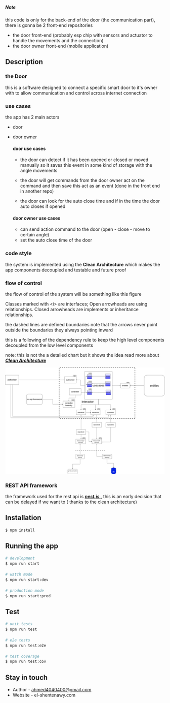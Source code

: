 ##### Note

this code is only for the back-end of the door (the communication part),
there is gonna be 2 front-end repositories

- the door front-end (probably esp chip with sensors and actuator to handle the movements and the connection)
- the door owner front-end (mobile application)

## Description

### the Door

this is a software designed to connect a specific smart door
to it's owner with to allow communication and control across internet connection

### use cases

the app has 2 main actors

- door
- door owner

  #### door use cases

  - the door can detect if it has been opened or closed or moved manually so it saves this event in some kind of storage with the angle movements

  - the door will get commands from the door owner act on the command
    and then save this act as an event (done in the front end in another repo)

  - the door can look for the auto close time and if in the time the door
    auto closes if opened

  #### door owner use cases

  - can send action command to the door (open - close - move to certain angle)
  - set the auto close time of the door

### code style

the system is implemented using the **Clean Architecture**
which makes the app components decoupled and testable and future proof

### flow of control

the flow of control of the system will be something like this figure

Classes marked with \<i\> are interfaces; Open arrowheads are using relationships. Closed arrowheads are
implements or inheritance relationships.

the dashed lines are defined boundaries
note that the arrows never point outside the boundaries they always pointing inward

this is a following of the dependency rule to keep the high level components decoupled from the low level components

note: this is not the a detailed chart but it shows the idea
read more about <a href="https://blog.cleancoder.com/uncle-bob/2012/08/13/the-clean-architecture.html">**_Clean Architecture_** </a>

<p align="center">
  <img src="https://github.com/ahmed4040400/the-door/blob/master/flow%20of%20controle%20for%20(the-door).png?raw=true"  alt="flow of control" />
</p>

### REST API framework

the framework used for the rest api is <a href="https://nestjs.com/">**_nest.js_** </a>, this is an early decision that can be delayed if we want to (
thanks to the clean architecture)

## Installation

```bash
$ npm install
```

## Running the app

```bash
# development
$ npm run start

# watch mode
$ npm run start:dev

# production mode
$ npm run start:prod
```

## Test

```bash
# unit tests
$ npm run test

# e2e tests
$ npm run test:e2e

# test coverage
$ npm run test:cov
```

## Stay in touch

- Author - ahmed4040400@gmail.com
- Website - el-shentenawy.com
